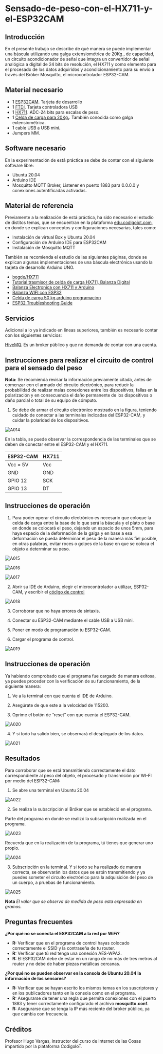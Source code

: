 # Sensado-de-peso-con-el-HX711-y-el-ESP32CAM

## Introducción

En el presente trabajo se describe de qué manera se puede implementar una báscula utilizando una galga extensiométrica de 20Kg., de capacidad, un circuito acondicionador de señal que integra un convertidor de señal analógica a digital de 24 bits de resolución, el HX711 y como elemento para el procesado de los datos adquiridos y acondicionamiento para su envío a través del Bróker Mosquitto, el microcontrolador ESP32-CAM.

## Material necesario

- 1 [ESP32CAM](https://docs.ai-thinker.com/en/esp32-cam). Tarjeta de desarrollo
- 1 [FTDI](https://ftdichip.com/wp-content/uploads/2020/08/DS_FT232R.pdf). Tarjeta controladora USB
- 1 [HX711](https://cdn.sparkfun.com/datasheets/Sensors/ForceFlex/hx711_english.pdf). ADC-24 bits para escalas de peso.
- 1 [Celda de carga para 20Kg.](https://naylampmechatronics.com/sensores/157-celda-de-carga-20kg.html). También conocida como galga extensiométrica.
- 1 cable USB a USB mini.
- Jumpers MM.

## Software necesario

En la experimentación de está práctica se debe de contar con el siguiente software libre:

- Ubuntu 20.04
- Arduino IDE
- Mosquitto MQTT Broker, Listener en puerto 1883 para 0.0.0.0 y conexiones autentificadas activadas.

## Material de referencia

Previamente a la realización de está práctica, ha sido necesario el estudio de distitos temas, que se encuentran en la plataforma [edu.codigoiot.com](https://www.codigoiot.com/), en donde se explican conceptos y configuraciones necesarias, tales como:

- Instalación de virtual Box y Ubuntu 20.04
- Configuración de Arduino IDE para ESP32CAM
- Instalación de Mosquitto MQTT

También se recomienda el estudio de las siguientes páginas, donde se explican algunas implementaciones de una báscula electrónica usando la tarjeta de desarrollo Arduino UNO.

- [bogde/HX711](https://github.com/bogde/HX711)
- [Tutorial trasmisor de celda de carga HX711, Balanza Digital](https://naylampmechatronics.com/blog/25_tutorial-trasmisor-de-celda-de-carga-hx711-balanza-digital.html)
- [Balanza Electronica con HX711 y Arduino](https://controlautomaticoeducacion.com/arduino/balanza-electronica-hx711-arduino/)
- [Balanza WIFI con ESP32](https://www.prometec.net/balanza-wifi-esp32/)
- [Celda de carga 50 kg arduino programacion](https://arduinoque.com/arduino/celda-de-carga-50-kg-arduino-programacion/)
- [ESP32 Troubleshooting Guide](https://randomnerdtutorials.com/esp32-troubleshooting-guide/)

## Servicios

Adicional a lo ya indicado en líneas superiores, también es necesario contar con los siguientes servicios:

[HiveMQ](https://www.hivemq.com/public-mqtt-broker/). Es un broker público y que no demanda de contar con una cuenta.

## Instrucciones para realizar el circuito de control para el sensado del peso

**Nota:** Se recomienda revisar la información previamente citada, antes de comenzar con el armado del circuito electrónico, para reducir la probabilidad de realizar malas conexiones entre los dispositivos, fallas en la polarización y en consecuencia el daño permanente de los dispositivos o daño parcial o total de su equipo de cómputo.

1.  Se debe de armar el circuito electrónico mostrado en la figura, teniendo cuidado de conectar a las terminales indicadas del ESP32-CAM, y cuidar la polaridad de los dispositivos.

![A014](https://github.com/OmarAbundis/Sensado-de-peso-con-el-HX711-y-el-ESP32CAM/blob/main/Imagenes/A014.jpg)

En la tabla, se puede observar la correspondencia de las terminales que se deben de conectar entre el ESP32-CAM y el HX711.

| ESP32-CAM | HX711 |
|-----------|-------|
| Vcc = 5V  | Vcc   |
| GND       | GND   |
| GPIO 12   | SCK   |
| GPIO 13   | DT    |

## Instrucciones de operación

1.	Para poder operar el circuito electrónico es necesario que coloque la celda de carga entre la base de lo que será la báscula y el plato o base en donde se colocará el peso, dejando un espacio de unos 5mm, para haya espacio de la deformación de la galga y en base a esa deformación se pueda determinar el peso de la manera más fiel posible, en otras palabras, evitar roces o golpes de la base en que se coloca el objeto a determinar su peso.

![A015](https://github.com/OmarAbundis/Sensado-de-peso-con-el-HX711-y-el-ESP32CAM/blob/main/Imagenes/A015.JPG)

![A016](https://github.com/OmarAbundis/Sensado-de-peso-con-el-HX711-y-el-ESP32CAM/blob/main/Imagenes/A016.JPG)

![A017](https://github.com/OmarAbundis/Sensado-de-peso-con-el-HX711-y-el-ESP32CAM/blob/main/Imagenes/A017.JPG)

2. Abrir su IDE de Arduino, elegir el microcontrolador a utilizar, ESP32-CAM, y escribir el [código de control](https://github.com/OmarAbundis/Sensado-de-peso-con-el-HX711-y-el-ESP32CAM/blob/main/PROGRAMA/Sensado-de-peso-con-el-HX711-y-el-ESP32CAM/Sensado-de-peso-con-el-HX711-y-el-ESP32CAM.ino)

![A018](https://github.com/OmarAbundis/Sensado-de-peso-con-el-HX711-y-el-ESP32CAM/blob/main/Imagenes/A018.JPG)

3. Corroborar que no haya errores de sintaxis.

4. Conectar su ESP32-CAM mediante el cable USB a USB mini.

5. Poner en modo de programación tu ESP32-CAM.

6. Cargar el programa de control.

![A019](https://github.com/OmarAbundis/Sensado-de-peso-con-el-HX711-y-el-ESP32CAM/blob/main/Imagenes/A019.JPG)

## Instrucciones de operación

Ya habiendo comprobado que el programa fue cargado de manera exitosa, ya puedes proceder con la verificación de su funcionamiento, de la siguiente manera:

1. Ve a la terminal con que cuenta el IDE de Arduino.

2. Asegúrate de que este a la velocidad de 115200.

3. Oprime el botón de “reset” con que cuenta el ESP32-CAM.

![A020](https://github.com/OmarAbundis/Sensado-de-peso-con-el-HX711-y-el-ESP32CAM/blob/main/Imagenes/A020.JPG)

4. Y si todo ha salido bien, se observará el desplegado de los datos.

![A021](https://github.com/OmarAbundis/Sensado-de-peso-con-el-HX711-y-el-ESP32CAM/blob/main/Imagenes/A021.JPG)

## Resultados

Para corroborar que se está transmitiendo correctamente el dato correspondiente al peso del objeto, el procesado y transmisión por WI-FI por medio del ESP32-CAM:

1.	Se abre una terminal en Ubuntu 20.04

![A022](https://github.com/OmarAbundis/Sensado-de-peso-con-el-HX711-y-el-ESP32CAM/blob/main/Imagenes/A022.JPG)

2.	Se realiza la subscripción al Bróker que se estableció en el programa.

Parte del programa en donde se realizó la subscripción realizada en el programa.

![A023](https://github.com/OmarAbundis/Sensado-de-peso-con-el-HX711-y-el-ESP32CAM/blob/main/Imagenes/A023.JPG)

Recuerda que en la realización de tu programa, tú tienes que generar uno propio.

![A024](https://github.com/OmarAbundis/Sensado-de-peso-con-el-HX711-y-el-ESP32CAM/blob/main/Imagenes/A024.JPG)

3.	Subscripción en la terminal. Y si todo se ha realizado de manera correcta, se observarán los datos que se están transmitiendo y ya puedes someter el circuito electrónico para la adquisición del peso de un cuerpo, a pruebas de funcionamiento.

![A025](https://github.com/OmarAbundis/Sensado-de-peso-con-el-HX711-y-el-ESP32CAM/blob/main/Imagenes/A025.JPG)

**Nota** *El valor que se observa de medida de peso esta expresada en gramos.*

## Preguntas frecuentes

**¿Por qué no se conecta el ESP32CAM a la red por WiFi?**
 - **R:** Verificar que en el programa de control hayas colocado correctamente el SSID y la contraseña de tu router.
 - **R:** Verificar que tú red tenga una conexión AES-WPA2.
 - **R:** El ESP32CAM debe de estar en un rango de no más de tres metros al router y no debe de haber piezas metálicas cercanas.

**¿Por qué no se pueden observar en la consola de Ubuntu 20.04 la información de los sensores?**

  - **R:** Verificar que se hayan escrito los mismos temas en los suscriptores y en los publicadores tanto en la consola como en el programa.
  - **R:** Asegurarse de tener una regla que permita conexiones con el puerto 1883 y tener correctamente configurado el archivo **mosquitto.conf**.
  - **R:** Asegurarse que se tenga la IP más reciente del broker público, ya que cambia con frecuencia.


## Créditos

Profesor Hugo Vargas, instructor del curso de Internet de las Cosas impartido por la plataforma CodigoIoT.
